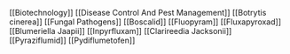 [[Biotechnology]]
[[Disease Control And Pest Management]]
[[Botrytis cinerea]]
[[Fungal Pathogens]]
[[Boscalid]]
[[Fluopyram]]
[[Fluxapyroxad]]
[[Blumeriella Jaapii]]
[[Inpyrfluxam]]
[[Clarireedia Jacksonii]]
[[Pyraziflumid]]
[[Pydiflumetofen]]
